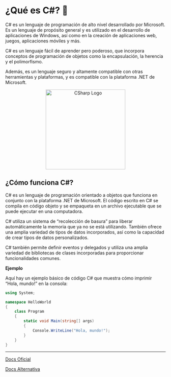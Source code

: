 ﻿# ¿Qué es C#? 🚀

C# es un lenguaje de programación de alto nivel desarrollado por Microsoft. Es un lenguaje de propósito general y es
utilizado en el desarrollo de aplicaciones de Windows, así como en la creación de aplicaciones web, juegos, aplicaciones
móviles y más.

C# es un lenguaje fácil de aprender pero poderoso, que incorpora conceptos de programación de objetos como la
encapsulación, la herencia y el polimorfismo.

Además, es un lenguaje seguro y altamente compatible con otras herramientas y plataformas, y es compatible con la
plataforma .NET de Microsoft.

<p align="center">
    <img src="https://global-uploads.webflow.com/6047a9e35e5dc54ac86ddd90/63065002cd563e1cd1cead28_eaadfe64-p-800.png" alt="CSharp Logo" width="250" title="CSharp Logo">
</p>

## ¿Cómo funciona C#?

C# es un lenguaje de programación orientado a objetos que funciona en conjunto con la plataforma .NET de Microsoft. El
código escrito en C# se compila en código objeto y se empaqueta en un archivo ejecutable que se puede ejecutar en una
computadora.

C# utiliza un sistema de “recolección de basura” para liberar automáticamente la memoria que ya no se está utilizando.
También ofrece una amplia variedad de tipos de datos incorporados, así como la capacidad de crear tipos de datos
personalizados.

C# también permite definir eventos y delegados y utiliza una amplia variedad de bibliotecas de clases incorporadas para
proporcionar funcionalidades comunes.

**Ejemplo**

Aquí hay un ejemplo básico de código C# que muestra cómo imprimir “Hola, mundo!” en la consola:

```csharp
using System;

namespace HelloWorld
{
    class Program
    {
        static void Main(string[] args)
        {
            Console.WriteLine("Hola, mundo!");
        }
    }
}
```

---

[Docs Oficial](https://learn.microsoft.com/es-es/dotnet/csharp/) <br>

[Docs Alternativa](https://oregoom.com/c-sharp/)

